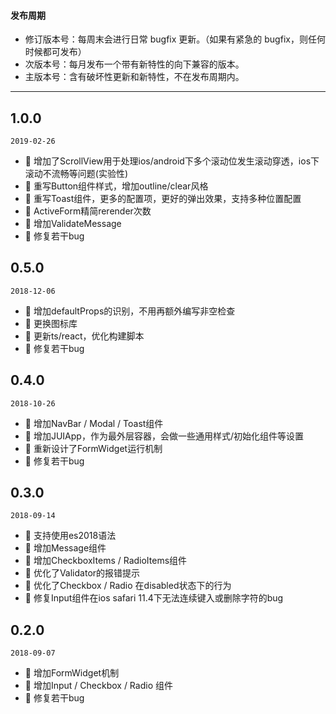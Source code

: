 #### 发布周期

* 修订版本号：每周末会进行日常 bugfix 更新。（如果有紧急的 bugfix，则任何时候都可发布）
* 次版本号：每月发布一个带有新特性的向下兼容的版本。
* 主版本号：含有破坏性更新和新特性，不在发布周期内。

---
## 1.0.0

`2019-02-26`
- 🌟 增加了ScrollView用于处理ios/android下多个滚动位发生滚动穿透，ios下滚动不流畅等问题(实验性)
- 🌟 重写Button组件样式，增加outline/clear风格
- 🌟 重写Toast组件，更多的配置项，更好的弹出效果，支持多种位置配置
- 🌟 ActiveForm精简rerender次数
- 🌟 增加ValidateMessage
- 🐞 修复若干bug



## 0.5.0

`2018-12-06`
- 🌟 增加defaultProps的识别，不用再额外编写非空检查
- 🌟 更换图标库
- 🌟 更新ts/react，优化构建脚本
- 🐞 修复若干bug



## 0.4.0

`2018-10-26`
- 🌟 增加NavBar / Modal / Toast组件
- 🌟 增加JUIApp，作为最外层容器，会做一些通用样式/初始化组件等设置
- 🌟 重新设计了FormWidget运行机制
- 🐞 修复若干bug


## 0.3.0

`2018-09-14`
- 🌟 支持使用es2018语法
- 🌟 增加Message组件
- 🌟 增加CheckboxItems / RadioItems组件
- 💄 优化了Validator的报错提示
- 💄 优化了Checkbox / Radio 在disabled状态下的行为
- 🐞 修复Input组件在ios safari 11.4下无法连续键入或删除字符的bug


## 0.2.0
`2018-09-07`
- 🌟 增加FormWidget机制
- 🌟 增加Input / Checkbox / Radio 组件
- 🐞 修复若干bug